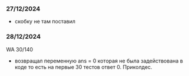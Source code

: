 ### 27/12/2024
- скобку не там поставил

### 28/12/2024
WA 30/140
- возвращал переменную ans = 0 которая не была задействована в коде то есть на первые 30 тестов ответ 0. Приколдес. 